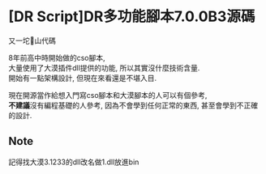 # [DR Script]DR多功能腳本7.0.0B3源碼
又一坨💩山代碼  
  
8年前高中時開始做的cso腳本,  
大量使用了大漠插件dll提供的功能, 所以其實沒什麼技術含量.  
開始有一點架構設計, 但現在來看還是不堪入目.  
  
現在開源當作給想入門寫cso腳本和大漠腳本的人可以有個參考,  
**不建議**沒有編程基礎的人參考, 因為不會學到任何正常的東西, 甚至會學到不正確的設計.  

## Note
記得找大漠3.1233的dll改名做1.dll放進bin  
